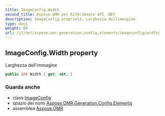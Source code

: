 ```yaml
---
title: ImageConfig.Width
second_title: Aspose.OMR per Riferimento API .NET
description: ImageConfig proprietà. Larghezza dellimmagine
type: docs
weight: 60
url: /it/net/aspose.omr.generation.config.elements/imageconfig/width/
---
```

## ImageConfig.Width property

Larghezza dell'immagine

```csharp
public int Width { get; set; }
```

### Guarda anche

* class [ImageConfig](../)
* spazio dei nomi [Aspose.OMR.Generation.Config.Elements](../../imageconfig/)
* assemblea [Aspose.OMR](../../../)


